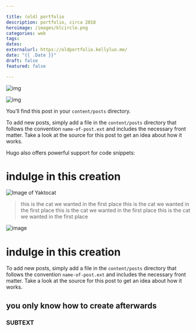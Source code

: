 ```yaml
---

title: (old) portfolio
description: portfolio, circa 2018
heroimage: /images/klcircle.png
categories: web
tags: 
dates:
externalurl: https://oldportfolio.kellyluo.me/
date: "{{ .Date }}"
draft: false
featured: false

---
```



![img](https://images.unsplash.com/photo-1598147160151-1f2300261847?ixlib=rb-1.2.1&ixid=eyJhcHBfaWQiOjEyMDd9&auto=format&fit=crop&w=600&q=60)

![img](https://images.unsplash.com/photo-1598271728831-d3caaf499d02?ixlib=rb-1.2.1&ixid=eyJhcHBfaWQiOjEyMDd9&auto=format&fit=crop&w=600&q=60)


You’ll find this post in your `content/posts` directory.



To add new posts, simply add a file in the `content/posts` directory that follows the convention `name-of-post.ext` and includes the necessary front matter. Take a look at the source for this post to get an idea about how it works.



Hugo also offers powerful support for code snippets:


# indulge in this creation

![Image of Yaktocat](https://octodex.github.com/images/yaktocat.png)

> this is the cat we wanted in the first place this is the cat we wanted in the first place this is the cat we wanted in the first place this is the cat we wanted in the first place 

![image](https://png.pngtree.com/illustrations/20190321/ourlarge/pngtree-midnight-city-city-building-the-view-of-the-city-brightly-lit-png-image_28271.jpg)


# indulge in this creation

To add new posts, simply add a file in the `content/posts` directory that follows the convention `name-of-post.ext` and includes the necessary front matter. Take a look at the source for this post to get an idea about how it works.

## you only know how to create afterwards

### SUBTEXT